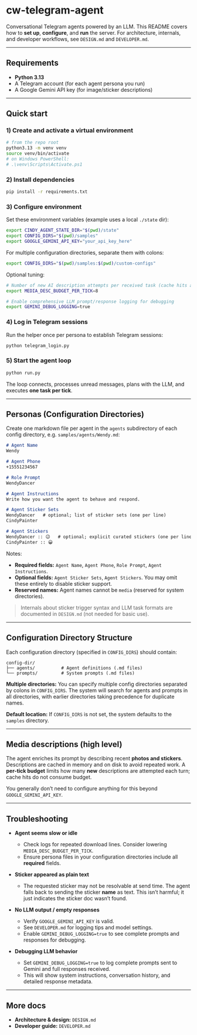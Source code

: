 # cw-telegram-agent

Conversational Telegram agents powered by an LLM. This README covers how to **set up**, **configure**, and **run** the server. For architecture, internals, and developer workflows, see `DESIGN.md` and `DEVELOPER.md`.

---

## Requirements

* **Python 3.13**
* A Telegram account (for each agent persona you run)
* A Google Gemini API key (for image/sticker descriptions)

---

## Quick start

### 1) Create and activate a virtual environment

```bash
# from the repo root
python3.13 -m venv venv
source venv/bin/activate
# on Windows PowerShell:
# .\venv\Scripts\Activate.ps1
```

### 2) Install dependencies

```bash
pip install -r requirements.txt
```

### 3) Configure environment

Set these environment variables (example uses a local `./state` dir):

```bash
export CINDY_AGENT_STATE_DIR="$(pwd)/state"
export CONFIG_DIRS="$(pwd)/samples"
export GOOGLE_GEMINI_API_KEY="your_api_key_here"
```

For multiple configuration directories, separate them with colons:
```bash
export CONFIG_DIRS="$(pwd)/samples:$(pwd)/custom-configs"
```

Optional tuning:

```bash
# Number of new AI description attempts per received task (cache hits are free)
export MEDIA_DESC_BUDGET_PER_TICK=8

# Enable comprehensive LLM prompt/response logging for debugging
export GEMINI_DEBUG_LOGGING=true
```

### 4) Log in Telegram sessions

Run the helper once per persona to establish Telegram sessions:

```bash
python telegram_login.py
```

### 5) Start the agent loop

```bash
python run.py
```

The loop connects, processes unread messages, plans with the LLM, and executes **one task per tick**.

---

## Personas (Configuration Directories)

Create one markdown file per agent in the `agents` subdirectory of each config directory, e.g. `samples/agents/Wendy.md`:

```markdown
# Agent Name
Wendy

# Agent Phone
+15551234567

# Role Prompt
WendyDancer

# Agent Instructions
Write how you want the agent to behave and respond.

# Agent Sticker Sets
WendyDancer   # optional; list of sticker sets (one per line)
CindyPainter

# Agent Stickers
WendyDancer :: 😉   # optional; explicit curated stickers (one per line)
CindyPainter :: 😀
```

Notes:

* **Required fields:** `Agent Name`, `Agent Phone`, `Role Prompt`, `Agent Instructions`.
* **Optional fields:** `Agent Sticker Sets`, `Agent Stickers`.
  You may omit these entirely to disable sticker support.
* **Reserved names:** Agent names cannot be `media` (reserved for system directories).

> Internals about sticker trigger syntax and LLM task formats are documented in `DESIGN.md` (not needed for basic use).

---

## Configuration Directory Structure

Each configuration directory (specified in `CONFIG_DIRS`) should contain:

```
config-dir/
├── agents/          # Agent definitions (.md files)
└── prompts/         # System prompts (.md files)
```

**Multiple directories:** You can specify multiple config directories separated by colons in `CONFIG_DIRS`. The system will search for agents and prompts in all directories, with earlier directories taking precedence for duplicate names.

**Default location:** If `CONFIG_DIRS` is not set, the system defaults to the `samples` directory.

---

## Media descriptions (high level)

The agent enriches its prompt by describing recent **photos and stickers**. Descriptions are cached in memory and on disk to avoid repeated work. A **per-tick budget** limits how many **new** descriptions are attempted each turn; cache hits do not consume budget.

You generally don’t need to configure anything for this beyond `GOOGLE_GEMINI_API_KEY`.

---

## Troubleshooting

* **Agent seems slow or idle**

  * Check logs for repeated download lines. Consider lowering `MEDIA_DESC_BUDGET_PER_TICK`.
  * Ensure persona files in your configuration directories include all **required** fields.

* **Sticker appeared as plain text**

  * The requested sticker may not be resolvable at send time. The agent falls back to sending the sticker **name** as text. This isn’t harmful; it just indicates the sticker doc wasn’t found.

* **No LLM output / empty responses**

  * Verify `GOOGLE_GEMINI_API_KEY` is valid.
  * See `DEVELOPER.md` for logging tips and model settings.
  * Enable `GEMINI_DEBUG_LOGGING=true` to see complete prompts and responses for debugging.

* **Debugging LLM behavior**

  * Set `GEMINI_DEBUG_LOGGING=true` to log complete prompts sent to Gemini and full responses received.
  * This will show system instructions, conversation history, and detailed response metadata.

---

## More docs

* **Architecture & design:** `DESIGN.md`
* **Developer guide:** `DEVELOPER.md`
